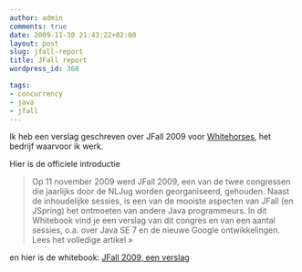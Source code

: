 ```yaml
---
author: admin
comments: true
date: 2009-11-30 21:43:22+02:00
layout: post
slug: jfall-report
title: JFall report
wordpress_id: 368

tags:
- concurrency
- java
- jfall
---
```


Ik heb een verslag geschreven over JFall 2009 voor [Whitehorses](http://www.whitehorses.nl), het bedrijf waarvoor ik werk.


Hier is de officiele introductie


<blockquote>
Op 11 november 2009 werd JFall 2009, een van de twee congressen die jaarlijks door de NLJug worden georganiseerd, gehouden. Naast de inhoudelijke sessies, is een van de mooiste aspecten van JFall (en JSpring) het ontmoeten van andere Java programmeurs. In dit Whitebook vind je een verslag van dit congres en van een aantal sessies, o.a. over Java SE 7 en de nieuwe Google ontwikkelingen. Lees het volledige artikel »
</blockquote>



en hier is de whitebook: [JFall 2009, een verslag ](http://www.whitehorses.nl/whitebooks/2009/jfall-2009-een-verslag)

